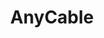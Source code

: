 ---
git: https://github.com/anycable/anycable
logohandle: anycableio
sort: anycable
title: AnyCable
twitter: https://x.com/any_cable
website: https://anycable.io/
---